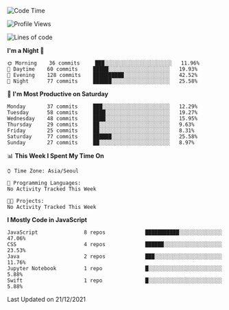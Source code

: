 <!--START_SECTION:waka-->
![Code Time](http://img.shields.io/badge/Code%20Time-760%20hrs%2040%20mins-blue)

![Profile Views](http://img.shields.io/badge/Profile%20Views-12-blue)

![Lines of code](https://img.shields.io/badge/From%20Hello%20World%20I%27ve%20Written-54%20Thousand%20lines%20of%20code-blue)

**I'm a Night 🦉** 

```text
🌞 Morning    36 commits     ███░░░░░░░░░░░░░░░░░░░░░░   11.96% 
🌆 Daytime    60 commits     █████░░░░░░░░░░░░░░░░░░░░   19.93% 
🌃 Evening    128 commits    ██████████░░░░░░░░░░░░░░░   42.52% 
🌙 Night      77 commits     ██████░░░░░░░░░░░░░░░░░░░   25.58%

```
📅 **I'm Most Productive on Saturday** 

```text
Monday       37 commits     ███░░░░░░░░░░░░░░░░░░░░░░   12.29% 
Tuesday      58 commits     ████░░░░░░░░░░░░░░░░░░░░░   19.27% 
Wednesday    48 commits     ████░░░░░░░░░░░░░░░░░░░░░   15.95% 
Thursday     29 commits     ██░░░░░░░░░░░░░░░░░░░░░░░   9.63% 
Friday       25 commits     ██░░░░░░░░░░░░░░░░░░░░░░░   8.31% 
Saturday     77 commits     ██████░░░░░░░░░░░░░░░░░░░   25.58% 
Sunday       27 commits     ██░░░░░░░░░░░░░░░░░░░░░░░   8.97%

```


📊 **This Week I Spent My Time On** 

```text
⌚︎ Time Zone: Asia/Seoul

💬 Programming Languages: 
No Activity Tracked This Week

🐱‍💻 Projects: 
No Activity Tracked This Week

```

**I Mostly Code in JavaScript** 

```text
JavaScript               8 repos             ███████████░░░░░░░░░░░░░░   47.06% 
CSS                      4 repos             ██████░░░░░░░░░░░░░░░░░░░   23.53% 
Java                     2 repos             ███░░░░░░░░░░░░░░░░░░░░░░   11.76% 
Jupyter Notebook         1 repo              █░░░░░░░░░░░░░░░░░░░░░░░░   5.88% 
Swift                    1 repo              █░░░░░░░░░░░░░░░░░░░░░░░░   5.88%

```



 Last Updated on 21/12/2021
<!--END_SECTION:waka-->
